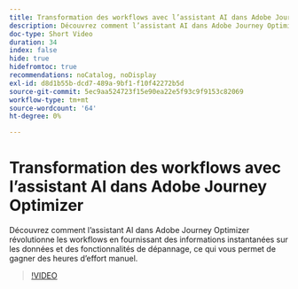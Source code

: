 ```yaml
---
title: Transformation des workflows avec l’assistant AI dans Adobe Journey Optimizer
description: Découvrez comment l’assistant AI dans Adobe Journey Optimizer révolutionne les workflows en fournissant des informations instantanées sur les données et des fonctionnalités de dépannage, ce qui vous permet de gagner des heures d’effort manuel.
doc-type: Short Video
duration: 34
index: false
hide: true
hidefromtoc: true
recommendations: noCatalog, noDisplay
exl-id: d8d1b55b-dcd7-489a-9bf1-f10f42272b5d
source-git-commit: 5ec9aa524723f15e90ea22e5f93c9f9153c82069
workflow-type: tm+mt
source-wordcount: '64'
ht-degree: 0%

---
```


# Transformation des workflows avec l’assistant AI dans Adobe Journey Optimizer

Découvrez comment l’assistant AI dans Adobe Journey Optimizer révolutionne les workflows en fournissant des informations instantanées sur les données et des fonctionnalités de dépannage, ce qui vous permet de gagner des heures d’effort manuel.

<!-- 65_S653_3442539_33_transforming-workflows-with-ai-assistant-in-adobe-journey-optimizer -->
>[!VIDEO](https://video.tv.adobe.com/v/3458195/?learn=on&enablevpops=true)
